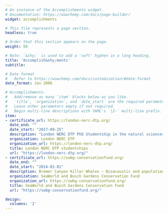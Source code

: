 ```yaml
---
# An instance of the Accomplishments widget.
# Documentation: https://wowchemy.com/docs/page-builder/
widget: accomplishments

# This file represents a page section.
headless: true

# Order that this section appears on the page.
weight: 50

# Note: `&shy;` is used to add a 'soft' hyphen in a long heading.
title: 'Accomplish&shy;ments'
subtitle:

# Date format
#   Refer to https://wowchemy.com/docs/customization/#date-format
date_format: Jan 2006

# Accomplishments.
#   Add/remove as many `item` blocks below as you like.
#   `title`, `organization`, and `date_start` are the required parameters.
#   Leave other parameters empty if not required.
#   Begin multi-line descriptions with YAML's `|2-` multi-line prefix.
item:
- certificate_url: https://london-nerc-dtp.org/
  date_end: ""
  date_start: "2017-09-25"
  description: "London NERC DTP PhD Studentship in the natural sciences"
  organization: London NERC DTP
  organization_url: https://london-nerc-dtp.org/
  title: London NERC DTP studentships
  url: "https://london-nerc-dtp.org/"
- certificate_url: https://swbg-conservationfund.org/
  date_end: ""
  date_start: "2014-01-01"
  description: Bremer Canyon Killer Whales – Bioacoustic and population study. Grant Recipient with Dr. Christine Erbe at the Centre for Marine Science and Technology.
  organization: SeaWorld and Busch Gardens Conservation Fund
  organization_url: https://swbg-conservationfund.org/
  title: SeaWorld and Busch Gardens Conservation Fund
  url: "https://swbg-conservationfund.org/"

design:
  columns: '2' 
---
```


